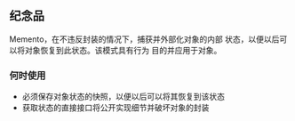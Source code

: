 ## 纪念品

Memento，在不违反封装的情况下，捕获并外部化对象的内部
状态，以便以后可以将对象恢复到此状态。该模式具有行为
目的并应用于对象。

### 何时使用

* 必须保存对象状态的快照，以便以后可以将其恢复到该状态
* 获取状态的直接接口将公开实现细节并破坏对象的封装